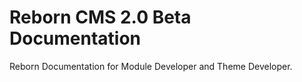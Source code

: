 # Reborn CMS 2.0 Beta Documentation

Reborn Documentation for Module Developer and Theme Developer.
